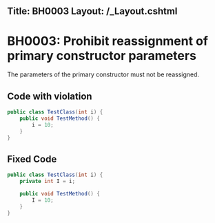 Title: BH0003
Layout: /_Layout.cshtml
---
# BH0003: Prohibit reassignment of primary constructor parameters

The parameters of the primary constructor must not be reassigned.

## Code with violation

```csharp
public class TestClass(int i) {
    public void TestMethod() {
        i = 10;
    }
}
```

## Fixed Code

```csharp
public class TestClass(int i) {
    private int I = i;

    public void TestMethod() {
        I = 10;
    }
}
```
